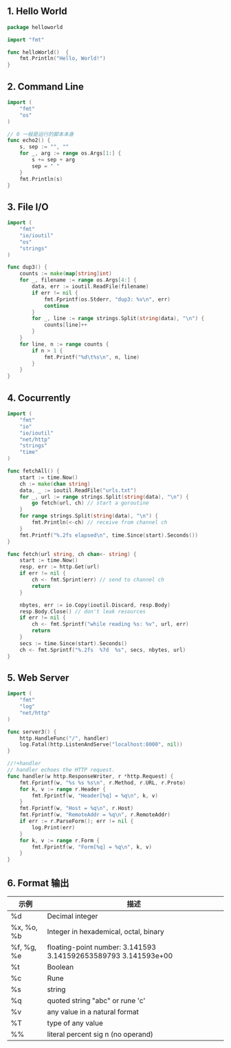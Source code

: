 ## 1. Hello World

```go
package helloworld

import "fmt"

func helloWorld()  {
	fmt.Println("Hello, World!")
}
```



## 2. Command Line

```go
import (
	"fmt"
	"os"
)

// 0 一般是运行的脚本本身
func echo2() {
	s, sep := "", ""
	for _, arg := range os.Args[1:] {
		s += sep + arg
		sep = " "
	}
	fmt.Println(s)
}
```



## 3. File I/O

```go
import (
	"fmt"
	"io/ioutil"
	"os"
	"strings"
)

func dup3() {
	counts := make(map[string]int)
	for _, filename := range os.Args[4:] {
		data, err := ioutil.ReadFile(filename)
		if err != nil {
			fmt.Fprintf(os.Stderr, "dup3: %v\n", err)
			continue
		}
		for _, line := range strings.Split(string(data), "\n") {
			counts[line]++
		}
	}
	for line, n := range counts {
		if n > 1 {
			fmt.Printf("%d\t%s\n", n, line)
		}
	}
}
```



## 4. Cocurrently

```go
import (
	"fmt"
	"io"
	"io/ioutil"
	"net/http"
	"strings"
	"time"
)

func fetchAll() {
	start := time.Now()
	ch := make(chan string)
	data, _ := ioutil.ReadFile("urls.txt")
	for _, url := range strings.Split(string(data), "\n") {
		go fetch(url, ch) // start a goroutine
	}
	for range strings.Split(string(data), "\n") {
		fmt.Println(<-ch) // receive from channel ch
	}
	fmt.Printf("%.2fs elapsed\n", time.Since(start).Seconds())
}

func fetch(url string, ch chan<- string) {
	start := time.Now()
	resp, err := http.Get(url)
	if err != nil {
		ch <- fmt.Sprint(err) // send to channel ch
		return
	}

	nbytes, err := io.Copy(ioutil.Discard, resp.Body)
	resp.Body.Close() // don't leak resources
	if err != nil {
		ch <- fmt.Sprintf("while reading %s: %v", url, err)
		return
	}
	secs := time.Since(start).Seconds()
	ch <- fmt.Sprintf("%.2fs  %7d  %s", secs, nbytes, url)
}

```



## 5. Web Server

```go
import (
	"fmt"
	"log"
	"net/http"
)

func server3() {
	http.HandleFunc("/", handler)
	log.Fatal(http.ListenAndServe("localhost:8000", nil))
}

//!+handler
// handler echoes the HTTP request.
func handler(w http.ResponseWriter, r *http.Request) {
	fmt.Fprintf(w, "%s %s %s\n", r.Method, r.URL, r.Proto)
	for k, v := range r.Header {
		fmt.Fprintf(w, "Header[%q] = %q\n", k, v)
	}
	fmt.Fprintf(w, "Host = %q\n", r.Host)
	fmt.Fprintf(w, "RemoteAddr = %q\n", r.RemoteAddr)
	if err := r.ParseForm(); err != nil {
		log.Print(err)
	}
	for k, v := range r.Form {
		fmt.Fprintf(w, "Form[%q] = %q\n", k, v)
	}
}
```



## 6. Format 输出

| 示例       | 描述                                                         |
| ---------- | ------------------------------------------------------------ |
| %d         | Decimal integer                                              |
| %x, %o, %b | Integer in hexademical, octal, binary                        |
| %f, %g, %e | floating-point number: 3.141593 3.141592653589793 3.141593e+00 |
| %t         | Boolean                                                      |
| %c         | Rune                                                         |
| %s         | string                                                       |
| %q         | quoted string "abc" or rune 'c'                              |
| %v         | any value in a natural format                                |
| %T         | type of any value                                            |
| %%         | literal percent sig n (no operand)                           |

